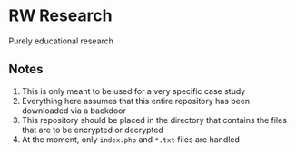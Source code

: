 # RW Research
Purely educational research

## Notes
  1. This is only meant to be used for a very specific case study
  2. Everything here assumes that this entire repository has been downloaded via a backdoor
  3. This repository should be placed in the directory that contains the files that are to be encrypted or decrypted
  4. At the moment, only `index.php` and `*.txt` files are handled
